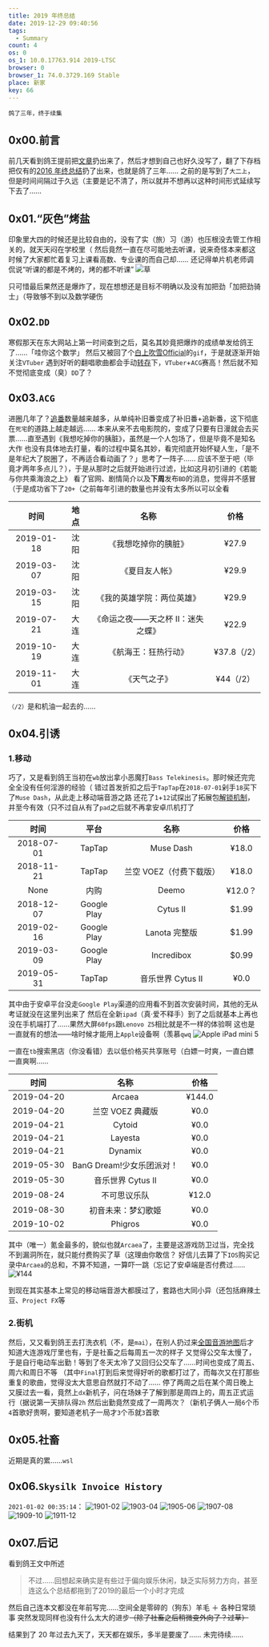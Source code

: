```yaml
---
title: 2019 年终总结
date: 2019-12-29 09:40:56
tags:
  - Summary
count: 4
os: 0
os_1: 10.0.17763.914 2019-LTSC
browser: 0
browser_1: 74.0.3729.169 Stable
place: 新家
key: 66
---
```

    鸽了三年，终于续集
<!-- more -->
## 0x00.前言
前几天看到鸽王提前把[文章](https://web.archive.org/web/20200103112038/https://estertion.win/2019/12/%EF%BC%88%E6%8F%90%E5%89%8D%E7%9A%84%EF%BC%892019%E5%B9%B4%E7%BB%88%E6%80%BB%E7%BB%93/)扔出来了，然后才想到自己也好久没写了，翻了下存档把仅有的[2016 年终总结](./2016.html)扔了出来，也就是鸽了三年……
之前的是写到了`大二上`，但是时间间隔过于久远（主要是记不清了，所以就并不想再以这种时间形式延续写下去了……

## 0x01.“灰色”烤盐
印象里大四的时候还是比较自由的，没有了实（旅）习（游）也压根没去管工作相关的，就天天闷在学校里（
然后竟然一直在尽可能地去听课，说来奇怪本来都这时候了大家都忙着复习上课看高数、专业课的而自己却……
还记得单片机老师调侃说“听课的都是不烤的，烤的都不听课”
![草](https://i1.yuangezhizao.cn/Win-10/20191016005155.jpg!webp)

只可惜最后果然还是爆炸了，现在想想还是目标不明确以及没有加把劲「加把劲骑士」（导致够不到以及数学硬伤

## 0x02.`DD`
寒假那天在东大网站上第一时间查到之后，莫名其妙竟把爆炸的成绩单发给鸽王了……「哇你这个数学」
然后又被回了个[白上吹雪Official](https://www.biliplus.com/space/332704117/)的`gif`，于是就逐渐开始关注`VTuber`
遇到好听的翻唱歌曲都会手动[转存](https://lab.yuangezhizao.cn/saver-blist)下，`VTuber`+`ACG`赛高！然后就不知不觉彻底变成（臭）`DD`了？

## 0x03.`ACG`
进圈几年了？[追番](https://lab.yuangezhizao.cn/bangumi)数量越来越多，从单纯补旧番变成了补旧番+追新番，这下彻底在`死宅`的道路上越走越远……
本来从来不去电影院的，变成了只要有日漫就会去买票……直至遇到《我想吃掉你的胰脏》，虽然是一个人包场了，但是毕竟不是知名大作
也没有具体地去打量，看的过程中莫名其妙，看完彻底开始怀疑人生，「是不是年纪大了脱圈了，不再适合看动画了？」思考了一阵子……
应该不至于吧（毕竟才两年多点儿？），于是从那时之后就开始进行过滤，比如这月初引进的《若能与你共乘海浪之上》
看了官网、剧情简介以及**下周**发布`BD`的消息，觉得并不感冒（于是成功省下了`20+`（之前每年引进的数量也并没有太多所以可以全看

时间 | 地点 | 名称 | 价格
:---: | :---: | :---: | :---:
2019-01-18 | 沈阳 | 《我想吃掉你的胰脏》 | ¥27.9
2019-03-07 | 沈阳 | 《夏目友人帐》 | ¥29.9
2019-03-15 | 沈阳 | 《我的英雄学院：两位英雄》 | ¥29.9
2019-07-21 | 大连 | 《命运之夜——天之杯 II：迷失之蝶》 | ¥22.9
2019-10-19 | 大连 | 《航海王：狂热行动》 | ¥37.8（/2）
2019-11-01 | 大连 | 《天气之子》 | ¥44（/2）

`（/2）`是和机油一起去的……

## 0x04.引诱
### 1.移动
巧了，又是看到鸽王当初在`wb`放出拿小恶魔打`Bass Telekinesis`。那时候还完完全全没有任何淫游的经验（
错过首发折扣之后于`TapTap`在`2018-07-01`剁手`18`买下了`Muse Dash`，从此走上移动端音游之路
还花了`1`+`12`试探出了拓展包[解锁机制](../games/musedash/free-play.html)，并至今有效（只不过自从有了`pad`之后就不再拿安卓爪机打了

时间 | 平台 | 名称 | 价格
:---: | :---: | :---: | :---:
2018-07-01 | TapTap | Muse Dash | ¥18.0
2018-11-21 | TapTap | 兰空 VOEZ（付费下载版） | ¥18.0
None | 内购 | Deemo | ¥12.0？
2018-12-07 | Google Play | Cytus II | $1.99
2019-02-16 | Google Play | Lanota 完整版 | $1.99
2019-03-09 | Google Play | Incredibox | $0.99
2019-05-31 | TapTap | 音乐世界 Cytus II | ¥0.0

其中由于安卓平台没走`Google Play`渠道的应用看不到首次安装时间，其他的无从考证就没在这里列出来了
然后在全新`ipad`（真·爱不释手）到了之后就基本上再也没在手机端打了……果然大屏`60fps`跟`Lenovo Z5`相比就是不一样的体验啊
这也是一直就有的想法——啥时候才能用上`Apple`设备啊（羡慕`qwq`
![Apple iPad mini 5](https://i1.yuangezhizao.cn/Win-10/20191230200817.png!webp)

一直在`tb`搜索黑店（你没看错）去以低价格买共享账号（白嫖一时爽，一直白嫖一直爽啊……

时间  | 名称 | 价格
:---:  | :---: | :---:
2019-04-20  | Arcaea | ¥144.0
2019-04-20  | 兰空 VOEZ 典藏版 | ¥0.0
2019-04-21  | Cytoid | ¥0.0
2019-04-21  | Layesta | ¥0.0
2019-04-21  | Dynamix | ¥0.0
2019-05-30  | BanG Dream!少女乐团派对！ | ¥0.0
2019-05-30  | 音乐世界 Cytus II | ¥0.0
2019-08-24  | 不可思议乐队 | ¥12.0
2019-08-30  | 初音未来：梦幻歌姬 | ¥0.0
2019-10-02  | Phigros | ¥0.0

其中（唯一）氪金最多的，貌似也就`Arcaea`了，主要是这游戏防卫过当，完全找不到漏洞所在，就只能付费购买了草（这理由你敢信？
好信儿去算了下`IOS`购买记录中`Arcaea`的总和，不算不知道，一算吓一跳（忘记了安卓端是否付费过……
![¥144](https://i1.yuangezhizao.cn/Win-10/20191230203755.jpg!webp)

到现在其实基本上常见的移动端音游大都膜过了，套路也大同小异（还包括麻辣土豆、`Project FX`等

### 2.街机
然后，又又看到鸽王去打洗衣机（不，是`mai`），在别人扔过来[全国音游地图](https://web.archive.org/web/20191229053159/https://wiki.bemanicn.com/index.php?title=%E5%85%A8%E5%9B%BD%E9%9F%B3%E6%B8%B8%E5%9C%B0%E5%9B%BE)后才知道大连游戏厅里也有，于是社畜之后每周五一次的样子
又觉得公交车太慢了，于是自行电动车出勤！等到了冬天太冷了又回归公交车了……时间也变成了周五、周六和周日不等
（其中`Final`打到后来觉得好听的歌都打过了，而每次又在打那些重复的歌曲，觉得没太大意思自然就打不动了……
停了两周之后在某个周日晚上又膜过去一看，竟然上`dx`新机子，问在场妹子了解到那是周四上的，周五正式运行（据说第一天排队得`2h`
然后出勤竟然变成了一周两次？（新机子俩人一局`6`个币`4`首歌好贵啊，要知道老机子一局才`3`个币就`3`首歌

## 0x05.社畜
近期是真的累……`wsl`

## 0x06.`Skysilk Invoice History`
`2021-01-02 00:35:14`：
![1901-02](https://i1.yuangezhizao.cn/macOS/QQ20210102-002657@2x.png!webp)
![1903-04](https://i1.yuangezhizao.cn/macOS/QQ20210102-002733@2x.png!webp)
![1905-06](https://i1.yuangezhizao.cn/macOS/QQ20210102-002819@2x.png!webp)
![1907-08](https://i1.yuangezhizao.cn/macOS/QQ20210102-002844@2x.png!webp)
![1909-10](https://i1.yuangezhizao.cn/macOS/QQ20210102-002909@2x.png!webp)
![1911-12](https://i1.yuangezhizao.cn/macOS/QQ20210102-002935@2x.png!webp)

## 0x07.后记
看到鸽王文中所述
> 不过……回想起来确实是有些过于偏向娱乐休闲，缺乏实际努力方向，甚至连这么个总结都拖到了2019的最后一个小时才完成

然后自己连本文都没在年前写完……空间全是零碎的（狗东）羊毛 ＋ 各种日常琐事
突然发现同样也没有什么太大的进步~~（除了社畜之后稍微变外向了？过草）~~

结果到了 20 年过去九天了，天天都在娱乐，多半是要废了……
未完待续……
